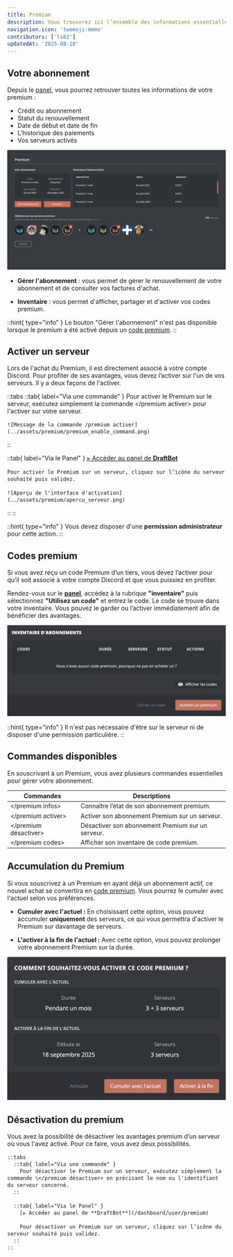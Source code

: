 ```yaml
---
title: Premium
description: Vous trouverez ici l’ensemble des informations essentielles sur le fonctionnement, la gestion et l'activation du premium de DraftBot.
navigation.icon: 'twemoji:memo'
contributors: ['ls62']
updatedAt: '2025-08-18'
---
```


## Votre abonnement

Depuis le [panel](/dashboard/user/premium), vous pourrez retrouver toutes les informations de votre premium :

- Crédit ou abonnement
- Statut du renouvellement
- Date de début et date de fin
- L'historique des paiements
- Vos serveurs activés

![Aperçu de l'interface panel](../assets/premium/interface_panel_premium.png)

- **Gérer l'abonnement** : vous permet de gérer le renouvellement de votre abonnement et de consulter vos factures d'achat.

- **Inventaire** : vous permet d'afficher, partager et d'activer vos codes premium.

::hint{ type="info" }
  Le bouton "Gérer l'abonnement" n'est pas disponible lorsque le premium a été activé depuis un [code premium](#codes-premium).
::

## Activer un serveur

Lors de l'achat du Premium, il est directement associé à votre compte Discord. Pour profiter de ses avantages, vous devez l’activer sur l'un de vos serveurs. Il y a deux façons de l'activer.

::tabs
  ::tab{ label="Via une commande" }
    Pour activer le Premium sur le serveur, exécutez simplement la commande \</premium activer> pour l'activer sur votre serveur.

    ![Message de la commande /premium activer](../assets/premium/premium_enable_command.png)
  ::

  ::tab{ label="Via le Panel" }
    [⫸ Accéder au panel de **DraftBot**](/dashboard/user/premium)

    Pour activer le Premium sur un serveur, cliquez sur l’icône du serveur souhaité puis validez.

    ![Aperçu de l'interface d'activation](../assets/premium/apercu_serveur.png)
  ::
::

::hint{ type="info" }
  Vous devez disposer d'une **permission administrateur** pour cette action.
::

## Codes premium

Si vous avez reçu un code Premium d’un tiers, vous devez l’activer pour qu’il soit associé à votre compte Discord et que vous puissiez en profiter.

Rendez-vous sur le **[panel](/dashboard/user/premium)**, accédez à la rubrique **"inventaire"** puis sélectionnez **"Utilisez un code"** et entrez le code. Le code se trouve dans votre inventaire. Vous pouvez le garder ou l’activer immédiatement afin de bénéficier des avantages.

![Aperçu de l'inventaire](../assets/premium/inventaire_apercu.png)

::hint{ type="info" }
  Il n'est pas nécessaire d'être sur le serveur ni de disposer d'une permission particulière.
::

## Commandes disponibles

En souscrivant à un Premium, vous avez plusieurs commandes essentielles pour gérer votre abonnement.

| Commandes | Descriptions |
|-----------|--------------|
| \</premium infos>   | Connaître l’état de son abonnement premium.
| \</premium activer>   | Activer son abonnement Premium sur un serveur.
| \</premium désactiver>   | Désactiver son abonnement Premium sur un serveur.
| \</premium codes>   | Afficher son inventaire de code premium.

## Accumulation du Premium

Si vous souscrivez à un Premium en ayant déjà un abonnement actif, ce nouvel achat se convertira en [code premium](#codes-premium). Vous pourrez le cumuler avec l'actuel selon vos préférences.

- **Cumuler avec l'actuel :**
    En choisissant cette option, vous pouvez accumuler **uniquement** des serveurs, ce qui vous permettra d'activer le Premium sur davantage de serveurs.

- **L'activer à la fin de l'actuel :**
    Avec cette option, vous pouvez prolonger votre abonnement Premium sur la durée.

![Aperçu de la fenêtre lors de l'activation de votre code](../assets/premium/apercu_popup_acumulation.png)

## Désactivation du premium

Vous avez la possibilité de désactiver les avantages premium d’un serveur où vous l'avez activé. Pour ce faire, vous avez deux possibilités.

    ::tabs
      ::tab{ label="Via une commande" }
        Pour désactiver le Premium sur un serveur, exécutez simplement la commande \</premium désactiver> en précisant le nom ou l'identifiant du serveur concerné.
      ::

      ::tab{ label="Via le Panel" }
        [⫸ Accéder au panel de **DraftBot**](/dashboard/user/premium)

        Pour désactiver un Premium sur un serveur, cliquez sur l’icône du serveur souhaité puis validez.
      ::
    ::






